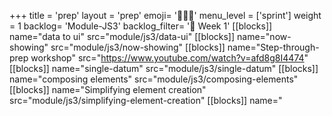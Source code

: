 +++
title = 'prep'
layout = 'prep'
emoji= '🧑🏾‍💻'
menu_level = ['sprint']
weight = 1
backlog= 'Module-JS3'
backlog_filter= '📅 Week 1'
[[blocks]]
name="data to ui"
src="module/js3/data-ui"
[[blocks]]
name="now-showing"
src="module/js3/now-showing"
[[blocks]]
name="Step-through-prep workshop"
src="https://www.youtube.com/watch?v=afd8g8I4474"
[[blocks]]
name="single-datum"
src="module/js3/single-datum"
[[blocks]]
name="composing elements"
src="module/js3/composing-elements"
[[blocks]]
name="Simplifying element creation"
src="module/js3/simplifying-element-creation"
[[blocks]]
name="<template>"
src="module/js3/template-html"
[[blocks]]
name="components"
src="module/js3/components"
[[blocks]]
name="one-to-one"
src="module/js3/one-to-one"
[[blocks]]
name="using-map"
src="module/js3/using-map"
[[blocks]]
name= "Prep Teamwork Project"
src= "https://cyf-pd.netlify.app/blocks/prep-teamwork-project/readme/"
+++
